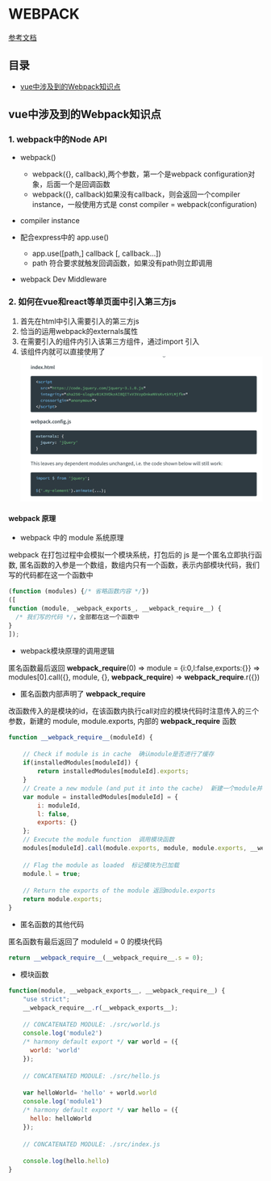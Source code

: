 # WEBPACK

[参考文档](https://webpack.js.org/api/)
 
## 目录

- [vue中涉及到的Webpack知识点](#vue中涉及到的Webpack知识点)

## vue中涉及到的Webpack知识点

### 1. webpack中的Node API

* webpack()
	* webpack({}, callback),两个参数，第一个是webpack configuration对象，后面一个是回调函数
	* webpack({}, callback)如果没有callback，则会返回一个compiler instance，一般使用方式是  const compiler = webpack(configuration)
	
* compiler instance

* 配合express中的 app.use()

	* app.use([path,] callback [, callback...])
	* path 符合要求就触发回调函数，如果没有path则立即调用

* webpack Dev Middleware

### 2. 如何在vue和react等单页面中引入第三方js

1. 首先在html中引入需要引入的第三方js
2. 恰当的运用webpack的externals属性
3. 在需要引入的组件内引入该第三方组件，通过import 引入
4. 该组件内就可以直接使用了
![](externals.png)

#### webpack 原理
- webpack 中的 module 系统原理

webpack 在打包过程中会模拟一个模块系统，打包后的 js 是一个匿名立即执行函数, 匿名函数的入参是一个数组，数组内只有一个函数，表示内部模块代码，我们写的代码都在这一个函数中
```javascript
(function (modules) {/* 省略函数内容 */})
([
function (module, _webpack_exports_, __webpack_require__) {
  /* 我们写的代码 */，全部都在这一个函数中
}
]);
```
- webpack模块原理的调用逻辑

匿名函数最后返回 __webpack_require__(0) => module = {i:0,l:false,exports:{}} => modules[0].call({}, module, {}, __webpack_require__) => 
__webpack_require__.r({})

- 匿名函数内部声明了 __webpack_require__ 

改函数传入的是模块的id，在该函数内执行call对应的模块代码时注意传入的三个参数，新建的 module, module.exports, 内部的 __webpack_require__ 函数
```javascript
function __webpack_require__(moduleId) {

	// Check if module is in cache  确认module是否进行了缓存
	if(installedModules[moduleId]) {
		return installedModules[moduleId].exports;
	}
	// Create a new module (and put it into the cache)  新建一个module并添加到缓存内
	var module = installedModules[moduleId] = {
		i: moduleId,
		l: false,
		exports: {}
 	};
	// Execute the module function  调用模块函数
	modules[moduleId].call(module.exports, module, module.exports, __webpack_require__);

	// Flag the module as loaded  标记模块为已加载
	module.l = true;

	// Return the exports of the module 返回module.exports
 	return module.exports;
}
```
- 匿名函数的其他代码

匿名函数有最后返回了 moduleId = 0 的模块代码
```javascript
return __webpack_require__(__webpack_require__.s = 0);
```
- 模块函数

```javascript
function(module, __webpack_exports__, __webpack_require__) {
	"use strict";
	__webpack_require__.r(__webpack_exports__);

	// CONCATENATED MODULE: ./src/world.js
	console.log('module2')
	/* harmony default export */ var world = ({
	  world: 'world'
	});

	// CONCATENATED MODULE: ./src/hello.js

	var helloWorld= 'hello' + world.world
	console.log('module1')
	/* harmony default export */ var hello = ({
	  hello: helloWorld
	});

	// CONCATENATED MODULE: ./src/index.js

	console.log(hello.hello)
}
```
